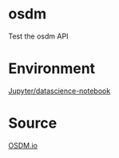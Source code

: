 # osdm

Test the osdm API

# Environment

[Jupyter/datascience-notebook](https://hub.docker.com/r/jupyter/datascience-notebook)

# Source

[OSDM.io](https://osdm.io/)
